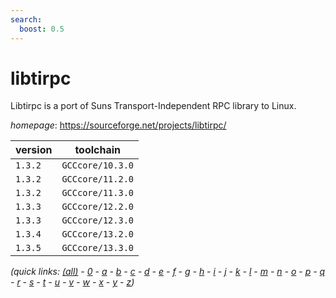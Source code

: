 ```yaml
---
search:
  boost: 0.5
---
```

# libtirpc

Libtirpc is a port of Suns Transport-Independent RPC library to Linux.

*homepage*: <https://sourceforge.net/projects/libtirpc/>

version | toolchain
--------|----------
``1.3.2`` | ``GCCcore/10.3.0``
``1.3.2`` | ``GCCcore/11.2.0``
``1.3.2`` | ``GCCcore/11.3.0``
``1.3.3`` | ``GCCcore/12.2.0``
``1.3.3`` | ``GCCcore/12.3.0``
``1.3.4`` | ``GCCcore/13.2.0``
``1.3.5`` | ``GCCcore/13.3.0``


*(quick links: [(all)](../index.md) - [0](../0/index.md) - [a](../a/index.md) - [b](../b/index.md) - [c](../c/index.md) - [d](../d/index.md) - [e](../e/index.md) - [f](../f/index.md) - [g](../g/index.md) - [h](../h/index.md) - [i](../i/index.md) - [j](../j/index.md) - [k](../k/index.md) - [l](../l/index.md) - [m](../m/index.md) - [n](../n/index.md) - [o](../o/index.md) - [p](../p/index.md) - [q](../q/index.md) - [r](../r/index.md) - [s](../s/index.md) - [t](../t/index.md) - [u](../u/index.md) - [v](../v/index.md) - [w](../w/index.md) - [x](../x/index.md) - [y](../y/index.md) - [z](../z/index.md))*

